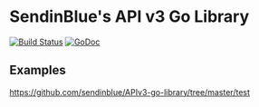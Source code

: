 # SendinBlue's API v3 Go Library

[![Build Status](https://travis-ci.org/sendinblue/APIv3-go-library.svg?branch=master)](https://travis-ci.org/sendinblue/APIv3-go-library)
[![GoDoc](https://godoc.org/github.com/sendinblue/APIv3-go-library?status.svg)](https://godoc.org/github.com/sendinblue/APIv3-go-library)

## Examples

https://github.com/sendinblue/APIv3-go-library/tree/master/test